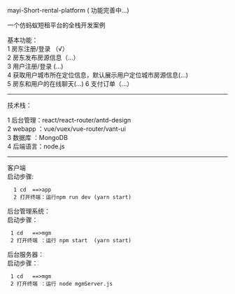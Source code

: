 
mayi-Short-rental-platform  ( 功能完善中...)


一个仿蚂蚁短租平台的全栈开发案例  

基本功能：  
1 房东注册/登录 （√）   
2 房东发布房源信息（...）  
3 用户注册/登录 (...)    
4 获取用户城市所在定位信息，默认展示用户定位城市房源信息(...)  
5 房东和用户的在线聊天(...)
6 支付订单（...）

    
 ----------------------------------------------------

技术栈：  

  1 后台管理：react/react-router/antd-design  
  2 webapp  ：vue/vuex/vue-router/vant-ui   
  3 数据库 ：MongoDB   
  4 后端语言：node.js  
  
  ----------------------------------------------------
   
  客户端    
  启动步骤: 
  
      1 cd  ==>app    
      2 打开终端：运行npm run dev (yarn start)  
      
   后台管理系统：  
   启动步骤：  
   
     1 cd   ==>mgm  
     2 打开终端 ：运行 npm start  (yarn start)    
     
   后台服务器：    
     启动步骤：    
     
     1 cd   ==>mgm  
     2 打开终端 ：运行 node mgmServer.js  
     
 
